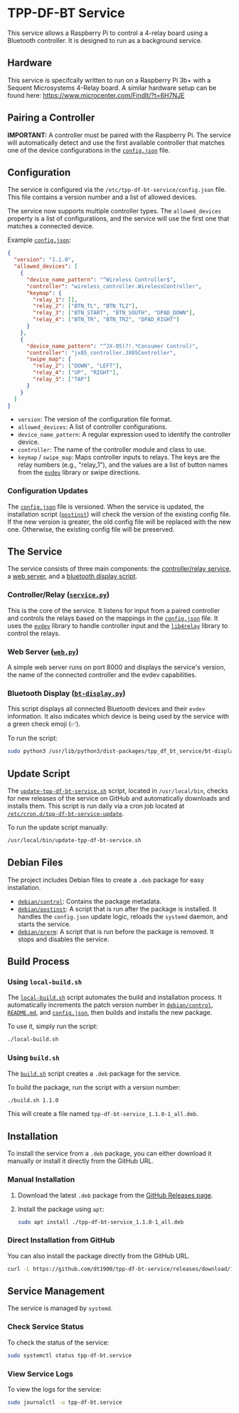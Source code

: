# TPP-DF-BT Service

This service allows a Raspberry Pi to control a 4-relay board using a Bluetooth controller. It is designed to run as a background service.

## Hardware

This service is specifcally written to run on a Raspberry Pi 3b+ with a Sequent Microsystems 4-Relay board. A similar hardware setup can be found here: https://www.microcenter.com/FindIt/?t=6H7NJE

## Pairing a Controller

**IMPORTANT:** A controller must be paired with the Raspberry Pi. The service will automatically detect and use the first available controller that matches one of the device configurations in the [`config.json`](config.json) file.

## Configuration

The service is configured via the `/etc/tpp-df-bt-service/config.json` file. This file contains a version number and a list of allowed devices.

The service now supports multiple controller types. The `allowed_devices` property is a list of configurations, and the service will use the first one that matches a connected device.

Example [`config.json`](config.json):
```json
{
  "version": "1.1.0",
  "allowed_devices": [
    {
      "device_name_pattern": "^Wireless Controller$",
      "controller": "wireless_controller.WirelessController",
      "keymap": {
        "relay_1": [],
        "relay_2": ["BTN_TL", "BTN_TL2"],
        "relay_3": ["BTN_START", "BTN_SOUTH", "DPAD_DOWN"],
        "relay_4": ["BTN_TR", "BTN_TR2", "DPAD_RIGHT"]
      }
    },
    {
      "device_name_pattern": "^JX-05(?!.*Consumer Control)",
      "controller": "jx05_controller.JX05Controller",
      "swipe_map": {
        "relay_2": ["DOWN", "LEFT"],
        "relay_4": ["UP", "RIGHT"],
        "relay_3": ["TAP"]
      }
    }
  ]
}
```

*   `version`: The version of the configuration file format.
*   `allowed_devices`: A list of controller configurations.
*   `device_name_pattern`: A regular expression used to identify the controller device.
*   `controller`: The name of the controller module and class to use.
*   `keymap` / `swipe_map`: Maps controller inputs to relays. The keys are the relay numbers (e.g., "relay_1"), and the values are a list of button names from the [`evdev`](https://python-evdev.readthedocs.io/en/latest/) library or swipe directions.

### Configuration Updates

The [`config.json`](config.json) file is versioned. When the service is updated, the installation script ([`postinst`](debian/postinst)) will check the version of the existing config file. If the new version is greater, the old config file will be replaced with the new one. Otherwise, the existing config file will be preserved.

## The Service

The service consists of three main components: the [controller/relay service](#controllerrelay), a [web server](#web-server), and a [bluetooth display script](tpp_df_bt_service/bt-display.py).

### Controller/Relay ([`service.py`](tpp_df_bt_service/service.py))

This is the core of the service. It listens for input from a paired controller and controls the relays based on the mappings in the [`config.json`](config.json) file. It uses the [`evdev`](https://python-evdev.readthedocs.io/en/latest/) library to handle controller input and the [`lib4relay`](4relay/lib4relay/__init__.py) library to control the relays.

### Web Server ([`web.py`](tpp_df_bt_service/web.py))

A simple web server runs on port 8000 and displays the service's version, the name of the connected controller and the evdev capabilities.

### Bluetooth Display ([`bt-display.py`](tpp_df_bt_service/bt-display.py))

This script displays all connected Bluetooth devices and their `evdev` information. It also indicates which device is being used by the service with a green check emoji (✅).

To run the script:
```bash
sudo python3 /usr/lib/python3/dist-packages/tpp_df_bt_service/bt-display.py
```

## Update Script

The [`update-tpp-df-bt-service.sh`](update-tpp-df-bt-service.sh) script, located in `/usr/local/bin`, checks for new releases of the service on GitHub and automatically downloads and installs them. This script is run daily via a cron job located at [`/etc/cron.d/tpp-df-bt-service-update`](debian/tpp-df-bt-service-update).

To run the update script manually:

```bash
/usr/local/bin/update-tpp-df-bt-service.sh
```

## Debian Files

The project includes Debian files to create a `.deb` package for easy installation.

*   [`debian/control`](debian/control): Contains the package metadata.
*   [`debian/postinst`](debian/postinst): A script that is run after the package is installed. It handles the `config.json` update logic, reloads the `systemd` daemon, and starts the service.
*   [`debian/prerm`](debian/prerm): A script that is run before the package is removed. It stops and disables the service.

## Build Process

### Using `local-build.sh`

The [`local-build.sh`](local-build.sh) script automates the build and installation process. It automatically increments the patch version number in [`debian/control`](debian/control), [`README.md`](README.md), and [`config.json`](config.json), then builds and installs the new package.

To use it, simply run the script:
```bash
./local-build.sh
```

### Using `build.sh`

The [`build.sh`](build.sh) script creates a `.deb` package for the service.

To build the package, run the script with a version number:

```bash
./build.sh 1.1.0
```

This will create a file named `tpp-df-bt-service_1.1.0-1_all.deb`.

## Installation

To install the service from a `.deb` package, you can either download it manually or install it directly from the GitHub URL.

### Manual Installation

1.  Download the latest `.deb` package from the [GitHub Releases page](https://github.com/dt1900/tpp-df-bt-service/releases).
2.  Install the package using `apt`:

    ```bash
    sudo apt install ./tpp-df-bt-service_1.1.0-1_all.deb
    ```

### Direct Installation from GitHub

You can also install the package directly from the GitHub URL.

```bash
curl -L https://github.com/dt1900/tpp-df-bt-service/releases/download/1.1.0/tpp-df-bt-service_1.1.0-1_all.deb -o /tmp/tpp-df-bt-service_1.1.0-1_all.deb && sudo apt install /tmp/tpp-df-bt-service_1.1.0-1_all.deb
```

## Service Management

The service is managed by `systemd`.

### Check Service Status

To check the status of the service:

```bash
sudo systemctl status tpp-df-bt.service
```

### View Service Logs

To view the logs for the service:

```bash
sudo journalctl -u tpp-df-bt.service
```